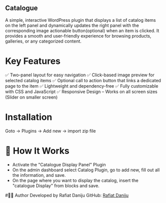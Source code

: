 ## Catalogue
A simple, interactive WordPress plugin that displays a list of catalog items on the left panel and dynamically updates the right panel with the corresponding image actionable button(optional) when an item is clicked. It provides a smooth and user-friendly experience for browsing products, galleries, or any categorized content.

# Key Features
✅ Two-panel layout for easy navigation
✅ Click-based image preview for selected catalog items
✅ Optional call to action button that links a dedicated page to the item
✅ Lightweight and dependency-free
✅ Fully customizable with CSS and JavaScript
✅ Responsive Design – Works on all screen sizes (Slider on smaller screen)

# Installation
Goto -> Plugins -> Add new -> import zip file

# 🎯 How It Works
* Activate the "Catalogue Display Panel" Plugin
* On the admin dashboard select  Catalog Plugin, go to add new, fill out all the information, and save.
* On the page where you want to display the catalog, insert the "catalogue Display" from blocks and save.

#👨‍💻 Author
Developed by Rafiat Daniju GitHub: [Rafiat Daniju](https://github.com/rafiatdaniju/)
